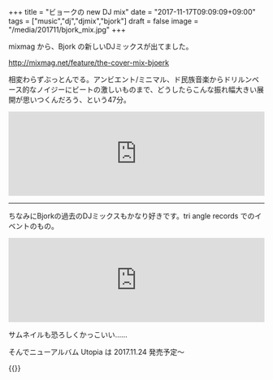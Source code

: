 +++
title = "ビョークの new DJ mix"
date = "2017-11-17T09:09:09+09:00"
tags = ["music","dj","djmix","bjork"]
draft = false
image = "/media/201711/bjork_mix.jpg"
+++

mixmag から、Bjork の新しいDJミックスが出てました。

http://mixmag.net/feature/the-cover-mix-bjoerk

相変わらずぶっとんでる。アンビエント/ミニマル、ド民族音楽からドリルンベース的なノイジーにビートの激しいものまで、どうしたらこんな振れ幅大きい展開が思いつくんだろう、という47分。

<iframe width="100%" height="166" scrolling="no" frameborder="no" src="https://w.soundcloud.com/player/?url=https%3A//api.soundcloud.com/tracks/356544932&amp;color=%23ff5500&amp;auto_play=false&amp;hide_related=false&amp;show_comments=true&amp;show_user=true&amp;show_reposts=false&amp;show_teaser=true"></iframe>

---

ちなみにBjorkの過去のDJミックスもかなり好きです。tri angle records でのイベントのもの。

<iframe width="100%" height="166" scrolling="no" frameborder="no" src="https://w.soundcloud.com/player/?url=https%3A//api.soundcloud.com/tracks/206037005&amp;color=%23ff5500&amp;auto_play=false&amp;hide_related=false&amp;show_comments=true&amp;show_user=true&amp;show_reposts=false&amp;show_teaser=true"></iframe>

サムネイルも恐ろしくかっこいい……

そんでニューアルバム Utopia は 2017.11.24 発売予定〜

{{<amazon asin="B076V5C7BR" title="Björk - Utopia">}}

